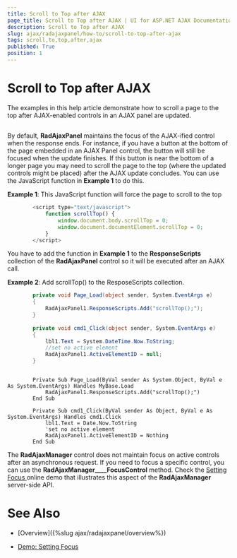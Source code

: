 ```yaml
---
title: Scroll to Top after AJAX
page_title: Scroll to Top after AJAX | UI for ASP.NET AJAX Documentation
description: Scroll to Top after AJAX
slug: ajax/radajaxpanel/how-to/scroll-to-top-after-ajax
tags: scroll,to,top,after,ajax
published: True
position: 1
---
```


# Scroll to Top after AJAX



The examples in this help article demonstrate how to scroll a page to the top after AJAX-enabled controls in an AJAX panel are updated.

## 

By default, __RadAjaxPanel__ maintains the focus of the AJAX-ified control when the response ends. For instance, if you have a button at the bottom of the page embedded in an AJAX Panel control, the button will still be focused when the update finishes. If this button is near the bottom of a longer page you may need to scroll the page to the top (where the updated controls might be placed) after the AJAX update concludes. You can use the JavaScript function in __Example 1__ to do this.

__Example 1__: This JavaScript function will force the page to scroll to the top

````JavaScript
	    <script type="text/javascript">
	        function scrollTop() {
	            window.document.body.scrollTop = 0;
	            window.document.documentElement.scrollTop = 0;
	        }
	    </script>
````



You have to add the function in __Example 1__ to the __ResponseScripts__ collection of the __RadAjaxPanel__ control so it will be executed after an AJAX call.

__Example 2__: Add scrollTop() to the ResposeScripts collection.



````C#
	    private void Page_Load(object sender, System.EventArgs e)
	    {
	        RadAjaxPanel1.ResponseScripts.Add("scrollTop();");
	    }
	
	    private void cmd1_Click(object sender, System.EventArgs e)
	    {
	        lbl1.Text = System.DateTime.Now.ToString;
	        //set no active element
	        RadAjaxPanel1.ActiveElementID = null;
	    }  			
````
````VB.NET
	     
	    Private Sub Page_Load(ByVal sender As System.Object, ByVal e As System.EventArgs) Handles MyBase.Load
	        RadAjaxPanel1.ResponseScripts.Add("scrollTop();")
	    End Sub
	
	    Private Sub cmd1_Click(ByVal sender As Object, ByVal e As System.EventArgs) Handles cmd1.Click
	        lbl1.Text = Date.Now.ToString
	        'set no active element
	        RadAjaxPanel1.ActiveElementID = Nothing
	    End Sub
````


The __RadAjaxManager__ control does not maintain focus on active controls after an asynchronous request. If you need to focus a specific control, you can use the __RadAjaxManager____FocusControl__ method. Check the [Setting Focus ](http://demos.telerik.com/aspnet-ajax/Ajax/Examples/Common/SettingFocus/DefaultCS.aspx) online demo that illustrates this aspect of the __RadAjaxManager__ server-side API.

# See Also

 * [Overview]({%slug ajax/radajaxpanel/overview%})

 * [Demo: Setting Focus](http://demos.telerik.com/aspnet-ajax/Ajax/Examples/Common/SettingFocus/DefaultCS.aspx)
